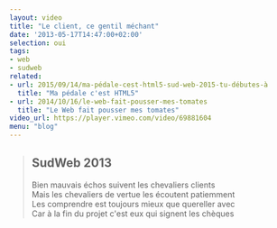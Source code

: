 ```yaml
---
layout: video
title: "Le client, ce gentil méchant"
date: '2013-05-17T14:47:00+02:00'
selection: oui
tags:
- web
- sudweb
related:
- url: 2015/09/14/ma-pédale-cest-html5-sud-web-2015-tu-débutes-à
  title: "Ma pédale c'est HTML5"
- url: 2014/10/16/le-web-fait-pousser-mes-tomates
  title: "Le Web fait pousser mes tomates"
video_url: https://player.vimeo.com/video/69881604
menu: "blog"
---
```

> ## SudWeb 2013
>
> Bien mauvais échos suivent les chevaliers clients  
  Mais les chevaliers de vertue les écoutent patiemment  
  Les comprendre est toujours mieux que quereller avec  
  Car à la fin du projet c'est eux qui signent les chèques
